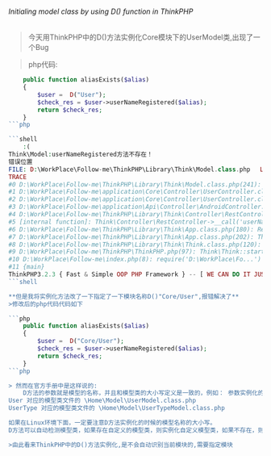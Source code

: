 ###### Initialing model class by using D() function in ThinkPHP

> 今天用ThinkPHP中的D()方法实例化Core模块下的UserModel类,出现了一个Bug

>php代码:
```php
    public function aliasExists($alias)
    {
        $user =  D("User");
        $check_res = $user->userNameRegistered($alias);
        return $check_res;
    }
```php

```shell
    :(
Think\Model:userNameRegistered方法不存在！
错误位置
FILE: D:\WorkPlace\Follow-me\ThinkPHP\Library\Think\Model.class.php 　LINE: 241
TRACE
#0 D:\WorkPlace\Follow-me\ThinkPHP\Library\Think\Model.class.php(241): E('Think\Model:use...')
#1 D:\WorkPlace\Follow-me\application\Core\Controller\UserController.class.php(628): Think\Model->__call('userNameRegiste...', Array)
#2 D:\WorkPlace\Follow-me\application\Core\Controller\UserController.class.php(628): Think\Model->userNameRegistered('duanduanwer23')
#3 D:\WorkPlace\Follow-me\application\Api\Controller\AndroidController.class.php(89): Core\Controller\UserController->aliasExists('duanduanwer23')
#4 D:\WorkPlace\Follow-me\ThinkPHP\Library\Think\Controller\RestController.class.php(79): Api\Controller\AndroidController->userNameExist_get()
#5 [internal function]: Think\Controller\RestController->__call('userNameExist', '')
#6 D:\WorkPlace\Follow-me\ThinkPHP\Library\Think\App.class.php(180): ReflectionMethod->invokeArgs(Object(Api\Controller\AndroidController), Array)
#7 D:\WorkPlace\Follow-me\ThinkPHP\Library\Think\App.class.php(202): Think\App::exec()
#8 D:\WorkPlace\Follow-me\ThinkPHP\Library\Think\Think.class.php(120): Think\App::run()
#9 D:\WorkPlace\Follow-me\ThinkPHP\ThinkPHP.php(97): Think\Think::start()
#10 D:\WorkPlace\Follow-me\index.php(8): require('D:\WorkPlace\Fo...')
#11 {main}
ThinkPHP3.2.3 { Fast & Simple OOP PHP Framework } -- [ WE CAN DO IT JUST THINK ] 
```shell

**但是我将实例化方法改了一下指定了一下模块名称D()"Core/User",报错解决了**
>修改后的php代码代码如下

```php
    public function aliasExists($alias)
    {
        $user =  D("Core/User");
        $check_res = $user->userNameRegistered($alias);
        return $check_res;
    }
```php

> 然而在官方手册中是这样说的:
    D方法的参数就是模型的名称，并且和模型类的大小写定义是一致的，例如： 参数实例化的模型文件（假设当前模块为Home） 
User 对应的模型类文件的 \Home\Model\UserModel.class.php 
UserType 对应的模型类文件的 \Home\Model\UserTypeModel.class.php 

如果在Linux环境下面，一定要注意D方法实例化的时候的模型名称的大小写。
D方法可以自动检测模型类，如果存在自定义的模型类，则实例化自定义模型类，如果不存在，则会实例化系统的\Think\Model基类，同时对于已实例化过的模型，不会重复去实例化。

>由此看来ThinkPHP中的D()方法实例化,是不会自动识别当前模块的,需要指定模块


